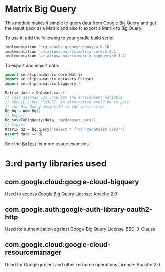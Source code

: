 # Matrix Big Query

This module makes it simple to query data from Google Big Query and get the result back as a Matrix and also to export a Matrix to Big Query.

To use it, add the following to your gradle build script
```groovy
implementation 'org.apache.groovy:groovy:4.0.28'
implementation 'se.alipsa.matrix:matrix-core:3.4.1'
implementation 'se.alipsa.matrix:matrix-bigquery:0.3.2'
```
To export and import data:
```groovy
import se.alipsa.matrix.core.Matrix
import se.alipsa.matrix.datasets.Dataset
import se.alipsa.matrix.bigquery.*

Matrix data = Dataset.cars()
// This assumes you have set the environment variable
// GOOGLE_CLOUD_PROJECT. An alternative would be to pass
// the Big Query projectId to the constructor
Bq bq = new Bq()
// Export 
bq.saveToBigQuery(data, 'mydataset.cars')
// Import
Matrix d2 = bq.query("select * from 'mydataset.cars'")
assert data == d2
```
See the [BqTest](src/test/groovy/se/alipsa/matrix/bigquery/BqTest.groovy) for more usage examples.

# 3:rd party libraries used

## com.google.cloud:google-cloud-bigquery
Used to access Google Big Query
License: Apache 2.0

## com.google.auth:google-auth-library-oauth2-http
Used for authentication against Google Big Query
License: BSD-3-Clause

## com.google.cloud:google-cloud-resourcemanager
Used for Google project and other resource operations
License: Apache 2.0